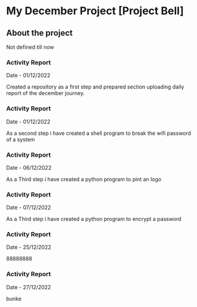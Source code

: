 # My December Project [Project Bell]

## About the project

Not defined till now

### Activity Report

Date - 01/12/2022

Created a repository as a first step and prepared section uploading daily report of the december journey.

### Activity Report

Date - 01/12/2022

As a second step i have created a shell  program to break the wifi password of a system

### Activity Report

Date - 06/12/2022

As a Third step i have created a python  program to pint an logo

### Activity Report

Date - 07/12/2022

As a Third step i have created a python  program to encrypt a password

### Activity Report

Date - 25/12/2022

88888888

### Activity Report

Date - 27/12/2022

bunke
